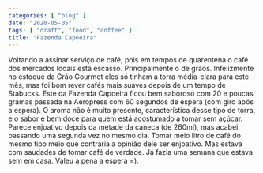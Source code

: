 ```yaml
---
categories: [ "blog" ]
date: "2020-05-05"
tags: [ "draft", "food", "coffee" ]
title: "Fazenda Capoeira"
---
```

Voltando a assinar serviço de café, pois em tempos de quarentena o café dos mercados locais está escasso. Principalmente o de grãos. Infelizmente no estoque da Grão Gourmet eles só tinham a torra média-clara para este mês, mas foi bom rever cafés mais suaves depois de um tempo de Stabucks. Este da Fazenda Capoeira ficou bem saboroso com 20 e poucas gramas passada na Aeropress com 60 segundos de espera (com giro após a espera). O aroma não é muito presente, característica desse tipo de torra, e o sabor é bem doce para quem está acostumado a tomar sem açúcar. Parece enjoativo depois da metade da caneca (de 260ml), mas acabei passando uma segunda vez no mesmo dia. Tomar meio litro de café do mesmo tipo meio que contraria a opinião dele ser enjoativo. Mas estava com saudades de tomar café de verdade. Já fazia uma semana que estava sem em casa. Valeu a pena a espera =).
